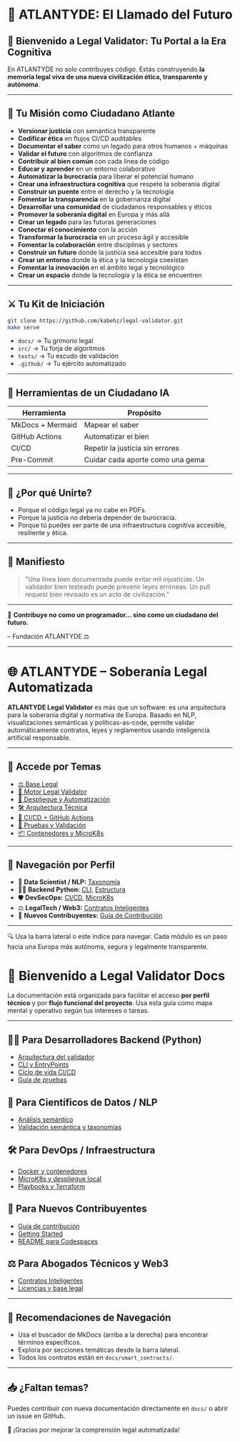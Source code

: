 # 🌌 ATLANTYDE: El Llamado del Futuro

## 🧬 Bienvenido a Legal Validator: Tu Portal a la Era Cognitiva

En ATLANTYDE no solo contribuyes código. Estás construyendo **la memoria legal viva de una nueva civilización ética, transparente y autónoma**.

---

## 🧭 Tu Misión como Ciudadano Atlante

- **Versionar justicia** con semántica transparente
- **Codificar ética** en flujos CI/CD auditables
- **Documentar el saber** como un legado para otros humanos + máquinas
- **Validar el futuro** con algoritmos de confianza
- **Contribuir al bien común** con cada línea de código
- **Educar y aprender** en un entorno colaborativo
- **Automatizar la burocracia** para liberar el potencial humano
- **Crear una infraestructura cognitiva** que respete la soberanía digital
- **Construir un puente** entre el derecho y la tecnología
- **Fomentar la transparencia** en la gobernanza digital
- **Desarrollar una comunidad** de ciudadanos responsables y éticos
- **Promover la soberanía digital** en Europa y más allá
- **Crear un legado** para las futuras generaciones
- **Conectar el conocimiento** con la acción
- **Transformar la burocracia** en un proceso ágil y accesible
- **Fomentar la colaboración** entre disciplinas y sectores
- **Construir un futuro** donde la justicia sea accesible para todos
- **Crear un entorno** donde la ética y la tecnología coexistan
- **Fomentar la innovación** en el ámbito legal y tecnológico
- **Crear un espacio** donde la tecnología y la ética se encuentren

---

## ⚔️ Tu Kit de Iniciación

```bash
git clone https://github.com/kabehz/legal-validator.git
make serve
```

- `docs/` → Tu grimorio legal
- `src/` → Tu forja de algoritmos
- `tests/` → Tu escudo de validación
- `.github/` → Tu ejército automatizado

---

## 🧠 Herramientas de un Ciudadano IA

| Herramienta      | Propósito                        |
| ---------------- | -------------------------------- |
| MkDocs + Mermaid | Mapear el saber                  |
| GitHub Actions   | Automatizar el bien              |
| CI/CD            | Repetir la justicia sin errores  |
| Pre-Commit       | Cuidar cada aporte como una gema |

---

## 🚀 ¿Por qué Unirte?

- Porque el código legal ya no cabe en PDFs.
- Porque la justicia no debería depender de burocracia.
- Porque tú puedes ser parte de una infraestructura cognitiva accesible, resiliente y ética.

---

## 🧠 Manifiesto

> "Una línea bien documentada puede evitar mil injusticias.
> Un validador bien testeado puede prevenir leyes erróneas.
> Un pull request bien revisado es un acto de civilización."

---

🔮 **Contribuye no como un programador... sino como un ciudadano del futuro.**

– Fundación ATLANTYDE ⚖️

---

# 🌐 ATLANTYDE – Soberanía Legal Automatizada

**ATLANTYDE Legal Validator** es más que un software: es una arquitectura para la soberanía digital y normativa de Europa. Basado en NLP, visualizaciones semánticas y políticas-as-code, permite validar automáticamente contratos, leyes y reglamentos usando inteligencia artificial responsable.

---

## 🧭 Accede por Temas

- [⚖️ Base Legal](legal/index.md)
- [🧬 Motor Legal Validator](validator/index.md)
- [🚀 Despliegue y Automatización](deploy_doc_guide.md)
- [🛠 Arquitectura Técnica](arquitectura.md)
- [🔁 CI/CD + GitHub Actions](cicd.md)
- [🧪 Pruebas y Validación](tests.md)
- [📦 Contenedores y MicroK8s](docker.md)

---

## 📘 Navegación por Perfil

- 🧠 **Data Scientist / NLP:** [Taxonomía](estructura_taxonomica.md)
- 👨‍💻 **Backend Python:** [CLI](cli.md), [Estructura](arquitectura.md)
- 🛡 **DevSecOps:** [CI/CD](cicd.md), [MicroK8s](microk8s.md)
- ⚖️ **LegalTech / Web3:** [Contratos Inteligentes](smart_contracts/contract_transferencia.md)
- 🌱 **Nuevos Contribuyentes:** [Guía de Contribución](CONTRIBUTIN.md)

---

🔍 Usa la barra lateral o este índice para navegar. Cada módulo es un paso hacia una Europa más autónoma, segura y legalmente transparente.

# 🧭 Bienvenido a Legal Validator Docs

La documentación está organizada para facilitar el acceso **por perfil técnico** y por **flujo funcional del proyecto**. Usa esta guía como mapa mental y operativo según tus intereses o tareas.

---

## 👨‍💻 Para Desarrolladores Backend (Python)

- [Arquitectura del validador](arquitectura.md)
- [CLI y EntryPoints](cli.md)
- [Ciclo de vida CI/CD](cicd.md)
- [Guía de pruebas](tests.md)

## 🧠 Para Científicos de Datos / NLP

- [Análisis semántico](arquitectura.md)
- [Validación semántica y taxonomías](tests.md)

## 🛠 Para DevOps / Infraestructura

- [Docker y contenedores](docker.md)
- [MicroK8s y despliegue local](microk8s.md)
- [Playbooks y Terraform](cicd.md)

## 🤝 Para Nuevos Contribuyentes

- [Guía de contribución](CONTRIBUTIN.md)
- [Getting Started](GETTING_STARTED.md)
- [README para Codespaces](README_codespaces.md)

## ⚖️ Para Abogados Técnicos y Web3

- [Contratos Inteligentes](smart_contracts/contract_transferencia.md)
- [Licencias y base legal](licencia.md)

---

## 📌 Recomendaciones de Navegación

- Usa el buscador de MkDocs (arriba a la derecha) para encontrar términos específicos.
- Explora por secciones temáticas desde la barra lateral.
- Todos los contratos están en `docs/smart_contracts/`.

---

## 📥 ¿Faltan temas?

Puedes contribuir con nueva documentación directamente en `docs/` o abrir un issue en GitHub.

🧠 ¡Gracias por mejorar la comprensión legal automatizada!
